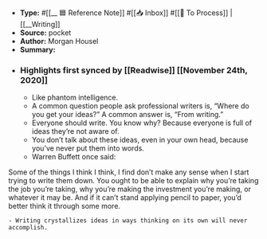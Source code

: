 - **Type:** #[[__ 🟦  Reference Note]] #[[📥 Inbox]] #[[📝 To Process]] | [[__Writing]]
- **Source:**  pocket
- **Author:** Morgan Housel
- **Summary:**
- ### Highlights first synced by [[Readwise]] [[November 24th, 2020]]
    - Like phantom intelligence. 
    - A common question people ask professional writers is, “Where do you get your ideas?” A common answer is, “From writing.” 
    - Everyone should write. You know why? Because everyone is full of ideas they’re not aware of. 
    - You don’t talk about these ideas, even in your own head, because you’ve never put them into words.  
    - Warren Buffett once said:

Some of the things I think I think, I find don’t make any sense when I start trying to write them down. You ought to be able to explain why you’re taking the job you’re taking, why you’re making the investment you’re making, or whatever it may be. And if it can’t stand applying pencil to paper, you’d better think it through some more.

 
    - Writing crystallizes ideas in ways thinking on its own will never accomplish. 
